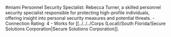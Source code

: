 #miami 
Personnel Security Specialist: Rebecca Turner, a skilled personnel security specialist responsible for protecting high-profile individuals, offering insight into personal security measures and potential threats. - Connection Rating: 4 - Works for [[../../../Corps (Local)/South Florida/Secure Solutions Corporation|Secure Solutions Corporation]].